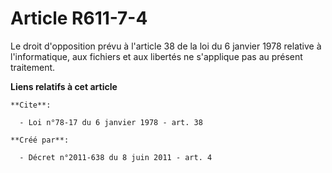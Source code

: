 # Article R611-7-4

Le droit d'opposition prévu à l'article 38 de la loi du 6 janvier 1978 relative à l'informatique, aux fichiers et aux
libertés ne s'applique pas au présent traitement.

**Liens relatifs à cet article**

	**Cite**:

	  - Loi n°78-17 du 6 janvier 1978 - art. 38

	**Créé par**:

	  - Décret n°2011-638 du 8 juin 2011 - art. 4
